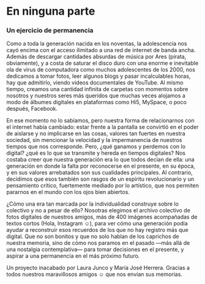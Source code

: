 # En ninguna parte

### Un ejercicio de permanencia

Como a toda la generación nacida en los noventas, la adolescencia nos cayó encima con el acceso ilimitado a una red de internet de banda ancha. Además de descargar cantidades absurdas de música por Ares (pirata, obviamente), y a costa de saturar el disco duro con una enorme e inevitable ola de virus de computadora como muchos adolescentes de los 2000, nos dedicamos a tomar fotos, leer algunos blogs y pasar incalculables horas, hay que admitirlo, viendo videos documentales de YouTube. Al mismo tiempo, creamos una cantidad infinita de carpetas con momentos sobre nosotros y nuestros seres más queridos que muchas veces alojamos a modo de álbumes digitales en plataformas como Hi5, MySpace, o poco después, Facebook.

En ese momento no lo sabíamos, pero nuestra forma de relacionarnos con el internet había cambiado: estar frente a la pantalla se convirtió en el poder de aislarse y no implicarse en las cosas, valores tan fuertes en nuestra sociedad, sin mencionar la velocidad y la impermanencia de nuestros tiempos que nos corresponde. Pero, ¿qué ganamos y perdemos con lo digital? ¿qué es lo que se transmite y hereda en tiempos digitales? Nos costaba creer que nuestra generación era lo que todos decían de ella: una generación en donde la falta por reconocerse en el presente, en su época, y en sus valores arrebatados son sus cualidades principales. Al contrario, decidimos que esos también son rasgos de un espíritu revolucionario y un pensamiento crítico, fuertemente mediado por lo artístico, que nos permiten pararnos en el mundo con los ojos bien abiertos.

¿Cómo una era tan marcada por la individualidad construye sobre lo colectivo y no a pesar de ello? Nosotras elegimos el archivo colectivo de fotos digitales de nuestros amigos, más de 400 imágenes acompañadas de textos cortos (Hola, Instagram ☺), para ver cómo una generación podía ayudar a reconstruir esos recuerdos de los que no hay registro más que digital. Que no son bonitos y que no solo hablan de los caprichos de nuestra memoria, sino de cómo nos paramos en el pasado —más allá de una nostalgia contemplativa— para tomar decisiones en el presente, y aspirar a una permanencia en el más próximo futuro.

Un proyecto inacabado por Laura Junco y María José Herrera. Gracias a todos nuestros maravillosos amigos ☺ que nos envían sus memorias.
